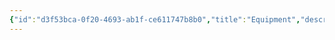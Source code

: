 ```yaml
---
{"id":"d3f53bca-0f20-4693-ab1f-ce611747b8b0","title":"Equipment","description":"Inventory - Equipment","publish":true,"date_created":"Tuesday, May 28th 2024, 3:09:28 pm","date_modified":"Monday, October 14th 2024, 2:22:12 am","editing_lock":true,"live_preview":true,"cssclasses":["mado-heading"],"PassFrontmatter":true}
---
```




